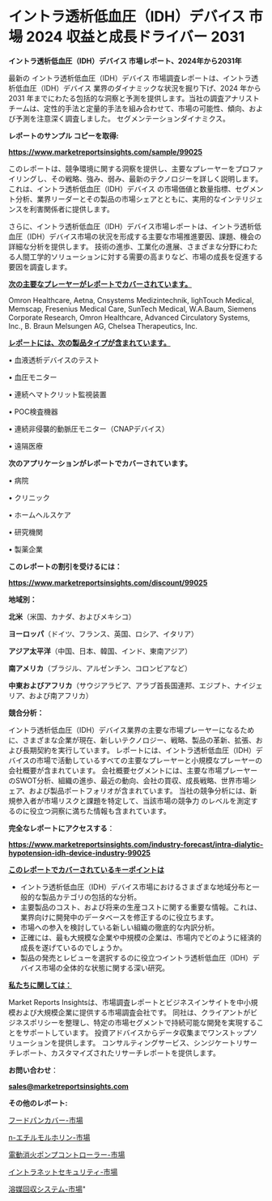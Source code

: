 # イントラ透析低血圧（IDH）デバイス 市場 2024 収益と成長ドライバー 2031

<strong>イントラ透析低血圧（IDH）デバイス 市場レポート、2024年から2031年</strong>

最新の イントラ透析低血圧（IDH）デバイス 市場調査レポートは、イントラ透析低血圧（IDH）デバイス 業界のダイナミックな状況を掘り下げ、2024 年から 2031 年までにわたる包括的な洞察と予測を提供します。当社の調査アナリスト チームは、定性的手法と定量的手法を組み合わせて、市場の可能性、傾向、および予測を注意深く調査しました。 セグメンテーションダイナミクス。



<strong>レポートのサンプル コピーを取得:</strong> <a href=https://www.marketreportsinsights.com/sample/99025>

<strong><u>https://www.marketreportsinsights.com/sample/99025</u></strong></a>

このレポートは、競争環境に関する洞察を提供し、主要なプレーヤーをプロファイリングし、その戦略、強み、弱み、最新のテクノロジーを詳しく説明します。 これは、イントラ透析低血圧（IDH）デバイス の市場価値と数量指標、セグメント分析、業界リーダーとその製品の市場シェアとともに、実用的なインテリジェンスを利害関係者に提供します。

さらに、イントラ透析低血圧（IDH）デバイス市場レポートは、イントラ透析低血圧（IDH）デバイス市場の状況を形成する主要な市場推進要因、課題、機会の詳細な分析を提供します。 技術の進歩、工業化の進展、さまざまな分野にわたる人間工学的ソリューションに対する需要の高まりなど、市場の成長を促進する要因を調査します。



<strong><u>次の主要なプレーヤーがレポートでカバーされています。</u></strong>

Omron Healthcare, Aetna, Cnsystems Medizintechnik, lighTouch Medical, Memscap, Fresenius Medical Care, SunTech Medical, W.A.Baum, Siemens Corporate Research, Omron Healthcare, Advanced Circulatory Systems, Inc., B. Braun Melsungen AG, Chelsea Therapeutics, Inc.



<strong><u><b>レポートには、次の製品タイプが含まれています。</b></u></strong>

• 血液透析デバイスのテスト

• 血圧モニター

• 連続ヘマトクリット監視装置

• POC検査機器

• 連続非侵襲的動脈圧モニター（CNAPデバイス）

• 遠隔医療



<strong><b>次のアプリケーションがレポートでカバーされています。</b></strong>

• 病院

• クリニック

• ホームヘルスケア

• 研究機関

• 製薬企業



<strong><b>このレポートの割引を受けるには：</b></strong><a href=https://www.marketreportsinsights.com/discount/99025>

<strong><u>https://www.marketreportsinsights.com/discount/99025</u></strong></a>



<strong>地域別：</strong>



<strong>北米</strong>（米国、カナダ、およびメキシコ）



<strong>ヨーロッパ</strong>（ドイツ、フランス、英国、ロシア、イタリア）



<strong>アジア太平洋</strong>（中国、日本、韓国、インド、東南アジア）



<strong>南アメリカ</strong>（ブラジル、アルゼンチン、コロンビアなど）



<strong>中東およびアフリカ</strong>（サウジアラビア、アラブ首長国連邦、エジプト、ナイジェリア、および南アフリカ）



<strong>競合分析：</strong>

イントラ透析低血圧（IDH）デバイス業界の主要な市場プレーヤーになるために、さまざまな企業が現在、新しいテクノロジー、戦略、製品の革新、拡張、および長期契約を実行しています。 レポートには、イントラ透析低血圧（IDH）デバイスの市場で活動しているすべての主要なプレーヤーと小規模なプレーヤーの会社概要が含まれています。 会社概要セグメントには、主要な市場プレーヤーのSWOT分析、組織の進歩、最近の動向、会社の買収、成長戦略、世界市場シェア、および製品ポートフォリオが含まれています。 当社の競争分析には、新規参入者が市場リスクと課題を特定して、当該市場の競争力 のレベルを測定するのに役立つ洞察に満ちた情報も含まれています。



<strong>完全なレポートにアクセスする</strong>：

<a href=https://www.marketreportsinsights.com/industry-forecast/intra-dialytic-hypotension-idh-device-industry-99025>

<strong><u>https://www.marketreportsinsights.com/industry-forecast/intra-dialytic-hypotension-idh-device-industry-99025</u></strong></a>



<strong><u><b>このレポートでカバーされているキーポイントは</b></u></strong>
<ul>
  <li>イントラ透析低血圧（IDH）デバイス市場におけるさまざまな地域分布と一般的な製品カテゴリの包括的な分析。</li>
  <li>主要製品のコスト、および将来の生産コストに関する重要な情報。これは、業界向けに開発中のデータベースを修正するのに役立ちます。</li>
  <li>市場への参入を検討している新しい組織の徹底的な内訳分析。</li>
  <li>正確には、最も大規模な企業や中規模の企業は、市場内でどのように経済的成長を遂げているのでしょうか。</li>
  <li>製品の発売とレビューを選択するのに役立つイントラ透析低血圧（IDH）デバイス市場の全体的な状態に関する深い研究。</li>
</ul>


<strong><u><b>私たちに関しては：</b></u></strong>

Market Reports Insightsは、市場調査レポートとビジネスインサイトを中小規模および大規模企業に提供する市場調査会社です。 同社は、クライアントがビジネスポリシーを整理し、特定の市場セグメントで持続可能な開発を実現することをサポートしています。 投資アドバイスからデータ収集までワンストップソリューションを提供します。 コンサルティングサービス、シンジケートリサーチレポート、カスタマイズされたリサーチレポートを提供します。



<strong><b>お問い合わせ</b></strong>：

<a href=mailto:sales@marketreportsinsights.com>

<strong><u>sales@marketreportsinsights.com</u></strong></a>



<strong>その他のレポート:</strong>

<a href=https://www.linkedin.com/pulse/フードパンカバー-市場-2023-競争分析と事業成長-2030-analytics-achievers-24-analysis-tu77f/>フードパンカバー-市場</a>

<a href=https://www.linkedin.com/pulse/n-エチルモルホリン-市場-2023-swot-分析と最新イノベーション-ndgff/>n-エチルモルホリン-市場</a>

<a href=https://www.linkedin.com/pulse/電動消火ポンプコントローラー-市場-2023-年のダイナミクスとビジネストレンド-o9ovf/>電動消火ポンプコントローラー-市場</a>

<a href=https://www.linkedin.com/pulse/イントラネットセキュリティ-市場-2023-新興市場-将来の動向と市場需要-tfutf/>イントラネットセキュリティ-市場</a>

<a href=https://www.linkedin.com/pulse/溶媒回収システム-市場-2030-年までの需要に焦点を当てた-2023-年調査レポート-pr-news-hub-5rkaf/>溶媒回収システム-市場</a>"
